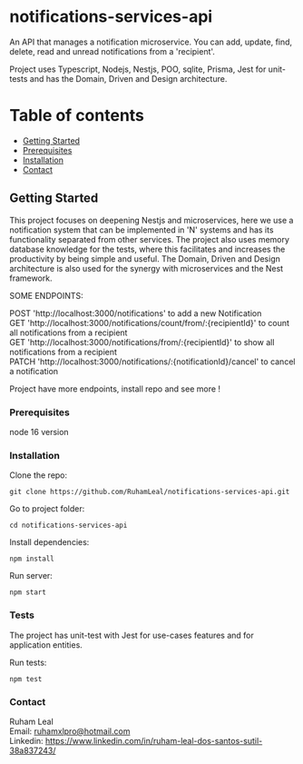 # notifications-services-api

An API that manages a notification microservice. You can add, update, find, delete, read and unread notifications from a 'recipient'.       

Project uses Typescript, Nodejs, Nestjs, POO, sqlite, Prisma, Jest for unit-tests and has the Domain, Driven and Design architecture.       


# Table of contents

- [Getting Started](#getting-started)
- [Prerequisites](#prerequisites)
- [Installation](#installation)
- [Contact](#contact)

## Getting Started

This project focuses on deepening Nestjs and microservices, here we use a notification system that can be implemented in 'N' systems and has its functionality separated from other services. The project also uses memory database knowledge for the tests, where this facilitates and increases the productivity by being simple and useful. The Domain, Driven and Design architecture is also used for the synergy with microservices and the Nest framework.       


SOME ENDPOINTS:   

POST 'http://localhost:3000/notifications' to add a new Notification        
GET 'http://localhost:3000/notifications/count/from/:{recipientId}' to count all notifications from a recipient         
GET 'http://localhost:3000/notifications/from/:{recipientId}' to show all notifications from a recipient           
PATCH 'http://localhost:3000/notifications/:{notificationId}/cancel' to cancel a notification    
         
Project have more endpoints, install repo and see more !

### Prerequisites

node 16 version            

### Installation  

Clone the repo:     
```
git clone https://github.com/RuhamLeal/notifications-services-api.git     
```

Go to project folder:     
```
cd notifications-services-api      
```

Install dependencies:     
```
npm install    
```
Run server:
```
npm start    
```           
               
                  
                    
                     
### Tests

The project has unit-test with Jest for use-cases features and for application entities.


Run tests:
```
npm test    
```   


### Contact

Ruham Leal    
Email: ruhamxlpro@hotmail.com    
Linkedin: https://www.linkedin.com/in/ruham-leal-dos-santos-sutil-38a837243/
